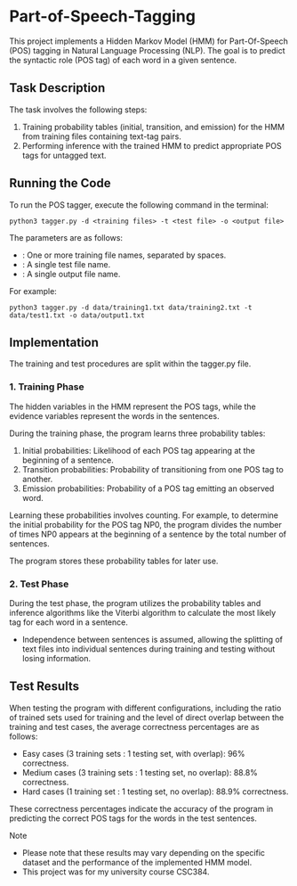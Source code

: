 # Part-of-Speech-Tagging
This project implements a Hidden Markov Model (HMM) for Part-Of-Speech (POS) tagging in Natural Language Processing (NLP). The goal is to predict the syntactic role (POS tag) of each word in a given sentence.

## Task Description
The task involves the following steps:

1. Training probability tables (initial, transition, and emission) for the HMM from training files containing text-tag pairs.
2. Performing inference with the trained HMM to predict appropriate POS tags for untagged text.

## Running the Code
To run the POS tagger, execute the following command in the terminal:

`python3 tagger.py -d <training files> -t <test file> -o <output file>`

The parameters are as follows:

- <training files>: One or more training file names, separated by spaces.
- <test file>: A single test file name.
- <output file>: A single output file name.

For example:

`python3 tagger.py -d data/training1.txt data/training2.txt -t data/test1.txt -o data/output1.txt`

## Implementation

The training and test procedures are split within the tagger.py file.

### 1. Training Phase
The hidden variables in the HMM represent the POS tags, while the evidence variables represent the words in the sentences.

During the training phase, the program learns three probability tables:
1. Initial probabilities: Likelihood of each POS tag appearing at the beginning of a sentence.
2. Transition probabilities: Probability of transitioning from one POS tag to another.
3. Emission probabilities: Probability of a POS tag emitting an observed word.

Learning these probabilities involves counting. For example, to determine the initial probability for the POS tag NP0, the program divides the number of times NP0 appears at the beginning of a sentence by the total number of sentences.

The program stores these probability tables for later use.

### 2. Test Phase

During the test phase, the program utilizes the probability tables and inference algorithms like the Viterbi algorithm to calculate the most likely tag for each word in a sentence.

- Independence between sentences is assumed, allowing the splitting of text files into individual sentences during training and testing without losing information.


## Test Results
When testing the program with different configurations, including the ratio of trained sets used for training and the level of direct overlap between the training and test cases, the average correctness percentages are as follows:

- Easy cases (3 training sets : 1 testing set, with overlap): 96% correctness.
- Medium cases (3 training sets : 1 testing set, no overlap): 88.8% correctness.
- Hard cases (1 training set : 1 testing set, no overlap): 88.9% correctness.

These correctness percentages indicate the accuracy of the program in predicting the correct POS tags for the words in the test sentences.

Note
- Please note that these results may vary depending on the specific dataset and the performance of the implemented HMM model.
- This project was for my university course CSC384.
